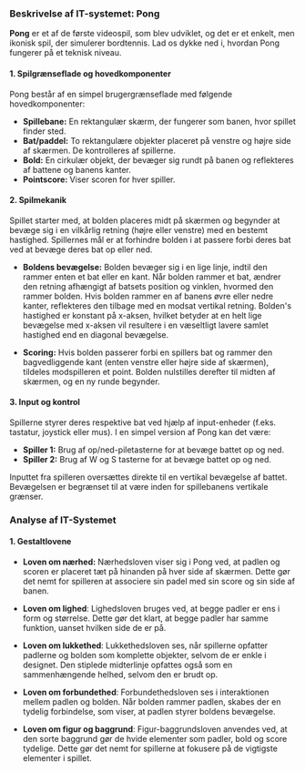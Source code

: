### Beskrivelse af IT-systemet: Pong

**Pong** er et af de første videospil, som blev udviklet, og det er et enkelt, men ikonisk spil, der simulerer bordtennis. Lad os dykke ned i, hvordan Pong fungerer på et teknisk niveau.

#### 1. **Spilgrænseflade og hovedkomponenter**

Pong består af en simpel brugergrænseflade med følgende hovedkomponenter:

- **Spillebane:** En rektangulær skærm, der fungerer som banen, hvor spillet finder sted.
- **Bat/paddel:** To rektangulære objekter placeret på venstre og højre side af skærmen. De kontrolleres af spillerne.
- **Bold:** En cirkulær objekt, der bevæger sig rundt på banen og reflekteres af battene og banens kanter.
- **Pointscore:** Viser scoren for hver spiller.

#### 2. **Spilmekanik**

Spillet starter med, at bolden placeres midt på skærmen og begynder at bevæge sig i en vilkårlig retning (højre eller venstre) med en bestemt hastighed. Spillernes mål er at forhindre bolden i at passere forbi deres bat ved at bevæge deres bat op eller ned.

- **Boldens bevægelse:** Bolden bevæger sig i en lige linje, indtil den rammer enten et bat eller en kant. Når bolden rammer et bat, ændrer den retning afhængigt af batsets position og vinklen, hvormed den rammer bolden. Hvis bolden rammer en af banens øvre eller nedre kanter, reflekteres den tilbage med en modsat vertikal retning. Bolden's hastighed er konstant på x-aksen, hvilket betyder at en helt lige bevægelse med x-aksen vil resultere i en væseltligt lavere samlet hastighed end en diagonal bevægelse.

- **Scoring:** Hvis bolden passerer forbi en spillers bat og rammer den bagvedliggende kant (enten venstre eller højre side af skærmen), tildeles modspilleren et point. Bolden nulstilles derefter til midten af skærmen, og en ny runde begynder.

#### 3. **Input og kontrol**

Spillerne styrer deres respektive bat ved hjælp af input-enheder (f.eks. tastatur, joystick eller mus). I en simpel version af Pong kan det være:

- **Spiller 1:** Brug af op/ned-piletasterne for at bevæge battet op og ned.
- **Spiller 2:** Brug af W og S tasterne for at bevæge battet op og ned.

Inputtet fra spilleren oversættes direkte til en vertikal bevægelse af battet. Bevægelsen er begrænset til at være inden for spillebanens vertikale grænser.

### Analyse af IT-Systemet

#### 1. Gestaltlovene

* **Loven om nærhed:** Nærhedsloven viser sig i Pong ved, at padlen og scoren er placeret tæt på hinanden på hver side af skærmen. Dette gør det nemt for spilleren at associere sin padel med sin score og sin side af banen.

* **Loven om lighed**: Lighedsloven bruges ved, at begge padler er ens i form og størrelse. Dette gør det klart, at begge padler har samme funktion, uanset hvilken side de er på.

* **Loven om lukkethed**: Lukkethedsloven ses, når spillerne opfatter padlerne og bolden som komplette objekter, selvom de er enkle i designet. Den stiplede midterlinje opfattes også som en sammenhængende helhed, selvom den er brudt op.

* **Loven om forbundethed**: Forbundethedsloven ses i interaktionen mellem padlen og bolden. Når bolden rammer padlen, skabes der en tydelig forbindelse, som viser, at padlen styrer boldens bevægelse.

* **Loven om figur og baggrund**: Figur-baggrundsloven anvendes ved, at den sorte baggrund gør de hvide elementer som padler, bold og score tydelige. Dette gør det nemt for spillerne at fokusere på de vigtigste elementer i spillet.
